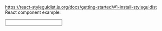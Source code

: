https://react-styleguidist.js.org/docs/getting-started/#1-install-styleguidist React component example:

<Input></Input>